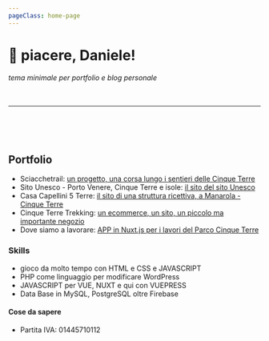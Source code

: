 ```yaml
---
pageClass: home-page
---
```


# :wine_glass: piacere, Daniele!

*tema minimale per portfolio e blog personale*
<br><br><br>
***
<br><br><br>  
## Portfolio

- Sciacchetrail: [un progetto, una corsa lungo i sentieri delle Cinque Terre](https://sciacchetrail.com)
- Sito Unesco - Porto Venere, Cinque Terre e isole: [il sito del sito Unesco](https://www.portovenerecinqueterreisole.com)
- Casa Capellini 5 Terre: [il sito di una struttura ricettiva, a Manarola - Cinque Terre](https://casacapellini-5terre.com)
- Cinque Terre Trekking: [un ecommerce, un sito, un piccolo ma importante negozio](https://www.cinqueterretrekking.com)
- Dove siamo a lavorare: [APP in Nuxt.js per i lavori del Parco Cinque Terre](https://parconuxt.netlify.app)

### Skills
- gioco da molto tempo con HTML e CSS e JAVASCRIPT
- PHP come linguaggio per modificare WordPress
- JAVASCRIPT per VUE, NUXT e qui con VUEPRESS
- Data Base in MySQL, PostgreSQL oltre Firebase

#### Cose da sapere
- Partita IVA: 01445710112
  